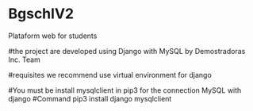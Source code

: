 # BgschlV2
Plataform web for students

#the project are developed using Django with MySQL by Demostradoras Inc. Team

#requisites
we recommend use virtual environment for django

#You must be install mysqlclient in pip3 for the connection MySQL with django
#Command
pip3 install django mysqlclient
